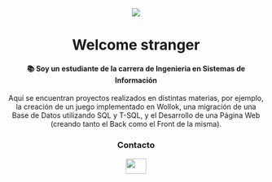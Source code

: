 <div align=center>
<img align=center src="https://user-images.githubusercontent.com/38724833/153609684-c70847ec-beda-45a8-8d64-969d691d781e.gif">
<h1> Welcome stranger  </h1>
</div>

<h4 align=center> 📚 Soy un estudiante de la carrera de Ingenieria en Sistemas de Información </h4>

<div align=center>
  <p> Aquí se encuentran proyectos realizados en distintas materias, por ejemplo, la creación de un juego implementado en Wollok, una migración de una Base de Datos utilizando SQL y T-SQL, y el Desarrollo de una Página Web (creando tanto el Back como el Front de la misma). 
  </p>
</div>



<h3 align=center> Contacto </h3>
<p align=center> 
  <a href="https://www.linkedin.com/in/luciano-fabio-capomolla/" target="_blank">
   <img align="center" src="https://raw.githubusercontent.com/rahuldkjain/github-profile-readme-generator/master/src/images/icons/Social/linked-in-alt.svg" height="30" width="40"/>
  </a>
</p>




